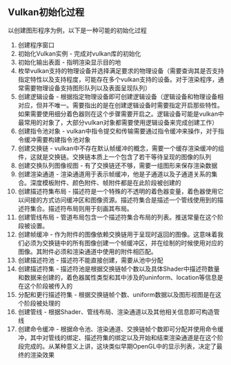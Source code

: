 ## Vulkan初始化过程

以创建图形程序为例，以下是一种可能的初始化过程 
1. 创建程序窗口 
2. 初始化Vulkan实例 - 完成对vulkan库的初始化 
3. 初始化输出表面 - 指明渲染显示目的地 
4. 枚举vulkan支持的物理设备并选择满足要求的物理设备（需要查询其是否支持指定特性以及支持程度，可能存在多个vulkan支持的设备。对于渲染程序，通常需要物理设备支持图形队列以及表面呈现队列） 
5. 创建逻辑设备 - 根据指定物理设备即可创建逻辑设备（逻辑设备和物理设备相对应，但并不唯一。需要指出的是在创建逻辑设备时需要指定开启那些特性。如果需要使用细分着色器则在这个步骤需要开启之。逻辑设备可能是vulkan中最常用的对象了，大部分vulkan对象都需要使用逻辑设备来完成创建工作） 
6. 创建指令池对象 - vulkan中指令提交和传输需要通过指令缓冲来操作，对于指令缓冲需要构建指令池对象 
7. 创建交换链 - vulkan中不存在默认帧缓冲的概念，需要一个缓存渲染缓冲的组件，这就是交换链。交换链本质上一个包含了若干等待呈现的图像的队列 
8. 创建交换队列图像视图 - 有了交换链还不够，需要一组图形来保存渲染数据 
9. 创建渲染通道 - 渲染通道用于表示帧缓冲，他是子通道以及子通道关系的集合。深度模板附件、颜色附件、帧附件都是在此阶段被创建的 
10. 创建描述符集布局 - 描述符是一个特殊的不透明的着色器变量，着色器使用它以间接的方式访问缓冲区和图像资源。描述符集合是描述一个管线使用到的描述符集合。描述符布局则用于刻画其布局。 
11. 创建管线布局 - 管道布局包含一个描述符集合布局的列表。推送常量在这个阶段被设置。 
12. 创建帧缓冲 - 作为附件的图像依赖交换链用于呈现时返回的图像。这意味着我们必须为交换链中的所有图像创建一个帧缓冲区，并在绘制的时候使用对应的图像。其附件必须和渲染通道中使用的附件相匹配。 
13. 创建描述符池 - 描述符不能直接创建，需要从池中分配 
14. 创建描述符集 - 描述符池是根据交换链帧个数以及具体Shader中描述符数量和数据来创建的，着色器属性类型和其中涉及的uninform、location等信息是在这个阶段被传入的 
15. 分配和更行描述符集 - 根据交换链帧个数、uniform数据以及图形视图是在这个阶段被处理的 
16. 创建管线 - 根据Shader、管线布局、渲染通道以及其他相关信息即可构造管线 
17. 创建命令缓冲 - 根据命令池、渲染通道、交换链帧个数即可分配并使用命令缓冲，其中对管线的绑定、描述符集的绑定以及开始和结束渲染通道是在这个阶段完成的。从某种意义上讲，这块类似早期OpenGL中的显示列表，决定了最终的渲染效果